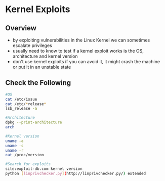 # Kernel Exploits

## Overview

* by exploiting vulnerabilities in the Linux Kernel we can sometimes escalate privileges
* usually need to know to test if a kernel exploit works is the OS, architecture and kernel version
* don't use kernel exploits if you can avoid it, it might crash the machine or put it in an unstable state

## Check the Following

```bash
#OS
cat /etc/issue
cat /etc/*release*
lsb_release -a

#Architecture
dpkg --print-architecture
arch

#Kernel version
uname -a
uname -s
uname -r
cat /proc/version

#Search for exploits
site:exploit-db.com kernel version
python [linprivchecker.py](http://linprivchecker.py/) extended
```
